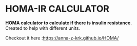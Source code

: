 # HOMA-IR CALCULATOR
**HOMA calculator to calculate if there is insulin resistance.**\
Created to help with different units.

Checkout it here :https://anna-z-krk.github.io/HOMA/
